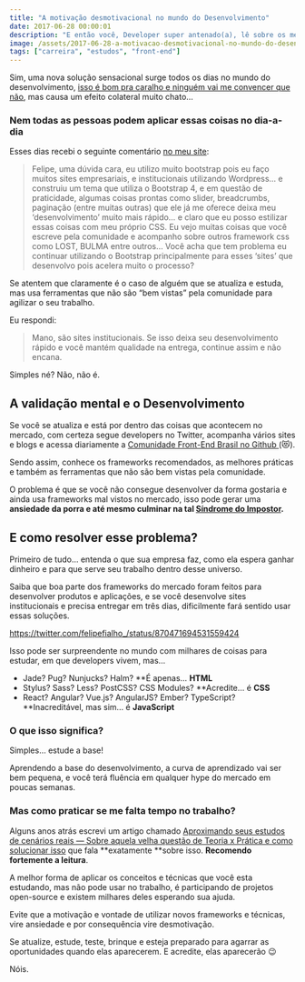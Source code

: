 ```yaml
---
title: "A motivação desmotivacional no mundo do Desenvolvimento"
date: 2017-06-28 00:00:01
description: "E então você, Developer super antenado(a), lê sobre os melhores frameworks e práticas do mercado… e se empolga. Mas quando chega no trabalho precisar dar suporte para IE7"
image: /assets/2017-06-28-a-motivacao-desmotivacional-no-mundo-do-desenvolvimento.png
tags: ["carreira", "estudos", "front-end"]
---
```


Sim, uma nova solução sensacional surge todos os dias no mundo do desenvolvimento, [isso é bom pra caralho e ninguém vai me convencer que não](https://medium.com/@lfeh/o-inicio-o-fim-e-o-meio-do-desenvolvimento-front-end-dfc5a123b90f), mas causa um efeito colateral muito chato…

### Nem todas as pessoas podem aplicar essas coisas no dia-a-dia

Esses dias recebi o seguinte comentário [no meu site](http://www.felipefialho.com/):

> Felipe, uma dúvida cara, eu utilizo muito bootstrap pois eu faço muitos sites empresariais, e institucionais utilizando Wordpress… e construiu um tema que utiliza o Bootstrap 4, e em questão de praticidade, algumas coisas prontas como slider, breadcrumbs, paginação (entre muitas outras) que ele já me oferece deixa meu ‘desenvolvimento’ muito mais rápido… e claro que eu posso estilizar essas coisas com meu próprio CSS. Eu vejo muitas coisas que você escreve pela comunidade e acompanho sobre outros framework css como LOST, BULMA entre outros… Você acha que tem problema eu continuar utilizando o Bootstrap principalmente para esses ‘sites’ que desenvolvo pois acelera muito o processo?

Se atentem que claramente é o caso de alguém que se atualiza e estuda, mas usa ferramentas que não são “bem vistas” pela comunidade para agilizar o seu trabalho.

Eu respondi:

> Mano, são sites institucionais. Se isso deixa seu desenvolvimento rápido e você mantém qualidade na entrega, continue assim e não encana.

Simples né? Não, não é.

## A validação mental e o Desenvolvimento

Se você se atualiza e está por dentro das coisas que acontecem no mercado, com certeza segue developers no Twitter, acompanha vários sites e blogs e acessa diariamente a [Comunidade Front-End Brasil no Github ](https://github.com/frontendbr/forum)(😻).

Sendo assim, conhece os frameworks recomendados, as melhores práticas e também as ferramentas que não são bem vistas pela comunidade.

O problema é que se você não consegue desenvolver da forma gostaria e ainda usa frameworks mal vistos no mercado, isso pode gerar uma **ansiedade da porra e até mesmo culminar na tal [Síndrome do Impostor](https://willianjusten.com.br/sou-bom-o-suficiente/).**

## E como resolver esse problema?

Primeiro de tudo… entenda o que sua empresa faz, como ela espera ganhar dinheiro e para que serve seu trabalho dentro desse universo.

Saiba que boa parte dos frameworks do mercado foram feitos para desenvolver produtos e aplicações, e se você desenvolve sites institucionais e precisa entregar em três dias, dificilmente fará sentido usar essas soluções.

https://twitter.com/felipefialho_/status/870471694531559424

Isso pode ser surpreendente no mundo com milhares de coisas para estudar, em que developers vivem, mas…

- Jade? Pug? Nunjucks? Halm? **É apenas… **HTML**
- Stylus? Sass? Less? PostCSS? CSS Modules? **Acredite… é **CSS**
- React? Angular? Vue.js? AngularJS? Ember? TypeScript? **Inacreditável, mas sim… é **JavaScript**

### O que isso significa?

Simples… estude a base!

Aprendendo a base do desenvolvimento, a curva de aprendizado vai ser bem pequena, e você terá fluência em qualquer hype do mercado em poucas semanas.

### Mas como praticar se me falta tempo no trabalho?

Alguns anos atrás escrevi um artigo chamado [Aproximando seus estudos de cenários reais — Sobre aquela velha questão de Teoria x Prática e como solucionar isso](/blog/2015/aproximando-seus-estudos-de-cenarios-reais) que fala **exatamente **sobre isso. **Recomendo fortemente a leitura**.

A melhor forma de aplicar os conceitos e técnicas que você esta estudando, mas não pode usar no trabalho, é participando de projetos open-source e existem milhares deles esperando sua ajuda.

Evite que a motivação e vontade de utilizar novos frameworks e técnicas, vire ansiedade e por consequência vire desmotivação.

Se atualize, estude, teste, brinque e esteja preparado para agarrar as oportunidades quando elas aparecerem. E acredite, elas aparecerão 😉

Nóis.
